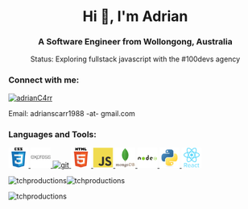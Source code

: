 <h1 align="center">Hi 👋, I'm Adrian</h1>
<h3 align="center">A Software Engineer from Wollongong, Australia</h3> 
<p align="center">Status: Exploring fullstack javascript with the #100devs agency</p>


<h3 align="left">Connect with me:</h3>
<p align="left"> <a href="https://twitter.com/tchproductions1" target="blank"><img src="https://img.shields.io/twitter/follow/adrriansc4rr?logo=twitter&style=for-the-badge" alt="adrianC4rr" /></a> </p>
 <p alight="left">Email: adrianscarr1988 -at- gmail.com</p>

<h3 align="left">Languages and Tools:</h3>
<p align="left"> <a href="https://www.w3schools.com/css/" target="_blank" rel="noreferrer"> <img src="https://raw.githubusercontent.com/devicons/devicon/master/icons/css3/css3-original-wordmark.svg" alt="css3" width="40" height="40"/> </a> <a href="https://expressjs.com" target="_blank" rel="noreferrer"> <img src="https://raw.githubusercontent.com/devicons/devicon/master/icons/express/express-original-wordmark.svg" alt="express" width="40" height="40"/> </a> <a href="https://git-scm.com/" target="_blank" rel="noreferrer"> <img src="https://www.vectorlogo.zone/logos/git-scm/git-scm-icon.svg" alt="git" width="40" height="40"/> </a> <a href="https://www.w3.org/html/" target="_blank" rel="noreferrer"> <img src="https://raw.githubusercontent.com/devicons/devicon/master/icons/html5/html5-original-wordmark.svg" alt="html5" width="40" height="40"/> </a> <a href="https://developer.mozilla.org/en-US/docs/Web/JavaScript" target="_blank" rel="noreferrer"> <img src="https://raw.githubusercontent.com/devicons/devicon/master/icons/javascript/javascript-original.svg" alt="javascript" width="40" height="40"/> </a> <a href="https://www.mongodb.com/" target="_blank" rel="noreferrer"> <img src="https://raw.githubusercontent.com/devicons/devicon/master/icons/mongodb/mongodb-original-wordmark.svg" alt="mongodb" width="40" height="40"/> </a> <a href="https://nodejs.org" target="_blank" rel="noreferrer"> <img src="https://raw.githubusercontent.com/devicons/devicon/master/icons/nodejs/nodejs-original-wordmark.svg" alt="nodejs" width="40" height="40"/> </a> <a href="https://www.python.org" target="_blank" rel="noreferrer"> <img src="https://raw.githubusercontent.com/devicons/devicon/master/icons/python/python-original.svg" alt="python" width="40" height="40"/> </a> <a href="https://reactjs.org/" target="_blank" rel="noreferrer"> <img src="https://raw.githubusercontent.com/devicons/devicon/master/icons/react/react-original-wordmark.svg" alt="react" width="40" height="40"/> </a> </p>

<p><img align="left" src="https://github-readme-stats.vercel.app/api/top-langs?username=tchproductions&show_icons=true&locale=en&layout=compact" alt="tchproductions" /></p>

<p>&nbsp;<img align="left" src="https://github-readme-stats.vercel.app/api?username=tchproductions&show_icons=true&locale=en" alt="tchproductions" /></p>

<p><img align="left" src="https://github-readme-streak-stats.herokuapp.com/?user=tchproductions&" alt="tchproductions" /></p>
